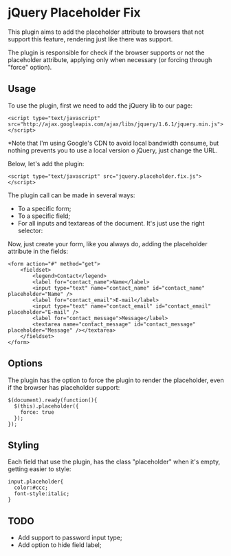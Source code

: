 jQuery Placeholder Fix
======================

This plugin aims to add the placeholder attribute to browsers that not support this feature, 
rendering just like there was support.

The plugin is responsible for check if the browser supports or not the placeholder attribute, 
applying only when necessary (or forcing through "force" option).

Usage
-----
To use the plugin, first we need to add the jQuery lib to our page:

    <script type="text/javascript" src="http://ajax.googleapis.com/ajax/libs/jquery/1.6.1/jquery.min.js">    </script>

*Note that I'm using Google's CDN to avoid local bandwidth consume, but nothing prevents you
to use a local version o jQuery, just change the URL.

Below, let's add the plugin:
    
    <script type="text/javascript" src="jquery.placeholder.fix.js"></script>

The plugin call can be made in several ways:
- To a specific form;
- To a specific field;
- For all inputs and textareas of the document.
It's just use the right selector:
    <script type="text/javascript">
        $(document).ready(function(){
            $(this).placeholder();
        });
    </script>

Now, just create your form, like you always do, adding the placeholder attribute in the fields:

    <form action="#" method="get">
        <fieldset>
            <legend>Contact</legend>
            <label for="contact_name">Name</label>
            <input type="text" name="contact_name" id="contact_name" placeholder="Name" />
            <label for="contact_email">E-mail</label>
            <input type="text" name="contact_email" id="contact_email" placeholder="E-mail" />
            <label for="contact_message">Message</label>
            <textarea name="contact_message" id="contact_message" placeholder="Message" /></textarea>
        </fieldset>
    </form>

Options
-------
The plugin has the option to force the plugin to render the placeholder, even
if the browser has placeholder support:

    $(document).ready(function(){
      $(this).placeholder({
        force: true
      });
    });

Styling
-----------
Each field that use the plugin, has the class "placeholder" when it's empty, getting easier to style:

    input.placeholder{
      color:#ccc;
      font-style:italic;
    } 

TODO
----
- Add support to password input type;
- Add option to hide field label;
